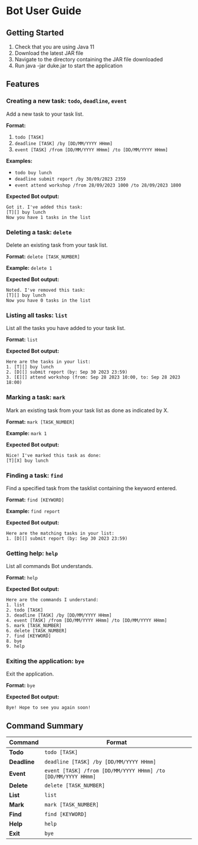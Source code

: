 # Bot User Guide

## Getting Started
1. Check that you are using Java 11
2. Download the latest JAR file
3. Navigate to the directory containing the JAR file downloaded
4. Run java -jar duke.jar to start the application

## Features

### Creating a new task: `todo`, `deadline`, `event`
Add a new task to your task list.

**Format:**
1. `todo [TASK]`
2. `deadline [TASK] /by [DD/MM/YYYY HHmm]`
3. `event [TASK] /from [DD/MM/YYYY HHmm] /to [DD/MM/YYYY HHmm]`

**Examples:**
- `todo buy lunch`
- `deadline submit report /by 30/09/2023 2359`
- `event attend workshop /from 28/09/2023 1000 /to 28/09/2023 1800`

**Expected Bot output:**
```
Got it. I've added this task:
[T][] buy lunch
Now you have 1 tasks in the list
```

### Deleting a task: `delete`

Delete an existing task from your task list.

**Format:** `delete [TASK_NUMBER]`

**Example:** `delete 1`

**Expected Bot output:**
```
Noted. I've removed this task:
[T][] buy lunch
Now you have 0 tasks in the list
```

### Listing all tasks: `list`

List all the tasks you have added to your task list.

**Format:** `list`

**Expected Bot output:**
```
Here are the tasks in your list:
1. [T][] buy lunch
2. [D][] submit report (by: Sep 30 2023 23:59)
3. [E][] attend workshop (from: Sep 28 2023 10:00, to: Sep 28 2023 18:00)
```

### Marking a task: `mark`

Mark an existing task from your task list as done as indicated by X.

**Format:** `mark [TASK_NUMBER]`

**Example:** `mark 1`

**Expected Bot output:**
```
Nice! I've marked this task as done:
[T][X] buy lunch
```

### Finding a task: `find`

Find a specified task from the tasklist containing the keyword entered.

**Format:** `find [KEYWORD]`

**Example:** `find report`

**Expected Bot output:**
```
Here are the matching tasks in your list:
1. [D][] submit report (by: Sep 30 2023 23:59)
```

### Getting help: `help`

List all commands Bot understands.

**Format:** `help`

**Expected Bot output:**
```
Here are the commands I understand:
1. list
2. todo [TASK]
3. deadline [TASK] /by [DD/MM/YYYY HHmm]
4. event [TASK] /from [DD/MM/YYYY HHmm] /to [DD/MM/YYYY HHmm]
5. mark [TASK_NUMBER]
6. delete [TASK_NUMBER]
7. find [KEYWORD]
8. bye
9. help
```

### Exiting the application: `bye`

Exit the application.

**Format:** `bye`

**Expected Bot output:**
```
Bye! Hope to see you again soon!
```

## Command Summary

Command | Format
--------|------------------
**Todo** | `todo [TASK]`
**Deadline** | `deadline [TASK] /by [DD/MM/YYYY HHmm]` 
**Event** | `event [TASK] /from [DD/MM/YYYY HHmm] /to [DD/MM/YYYY HHmm]`
**Delete** | `delete [TASK_NUMBER]`
**List** | `list`
**Mark** | `mark [TASK_NUMBER]` 
**Find** | `find [KEYWORD]` 
**Help** | `help` 
**Exit** | `bye`
